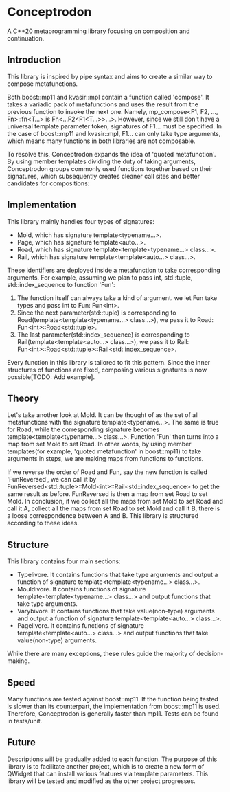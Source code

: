 # Conceptrodon
A C++20 metaprogramming library focusing on composition and continuation.

## Introduction
This library is inspired by pipe syntax and aims to create a similar way to compose metafunctions.  

Both boost::mp11 and kvasir::mpl contain a function called 'compose'. It takes a variadic pack of metafunctions and uses the result from the previous function to invoke the next one.
Namely, mp_compose<F1, F2, …​, Fn>::fn<T…​> is Fn<…​F2<F1<T…​>>…​>. However, since we still don't have a universal template parameter token, signatures of F1... must be specified.
In the case of boost::mp11 and kvasir::mpl, F1... can only take type arguments, which means many functions in both libraries are not composable.  

To resolve this, Conceptrodon expands the idea of 'quoted metafunction'. By using member templates dividing the duty of taking arguments, Conceptrodon groups commonly used functions together based on their signatures, which subsequently creates cleaner call sites and better candidates for compositions:

## Implementation
This library mainly handles four types of signatures:
- Mold, which has signature template<typename...>.
- Page, which has signature template<auto...>.
- Road, which has signature template<template<typename...> class...>.
- Rail, which has signature template<template<auto...> class...>.

These identifiers are deployed inside a metafunction to take corresponding arguments. For example, assuming we plan to pass int, std::tuple, std::index_sequence to function 'Fun':
1. The function itself can always take a kind of argument. we let Fun take types and pass int to Fun: Fun\<int\>.
2. Since the next parameter(std::tuple) is corresponding to Road(template<template<typename...> class...>), we pass it to Road: Fun\<int\>::Road\<std::tuple\>.
3. The last parameter(std::index_sequence) is corresponding to Rail(template<template<auto...> class...>), we pass it to Rail: Fun\<int\>::Road\<std::tuple\>::Rail\<std::index_sequence\>.

Every function in this library is tailored to fit this pattern. Since the inner structures of functions are fixed, composing various signatures is now possible[TODO: Add example].

## Theory
Let's take another look at Mold. It can be thought of as the set of all metafunctions with the signature template<typename...>. The same is true for Road, while the corresponding signature becomes template<template<typename...> class...>. Function 'Fun' then turns into a map from set Mold to set Road. In other words, by using member templates(for example, 'quoted metafunction' in boost::mp11) to take arguments in steps, we are making maps from functions to functions.

If we reverse the order of Road and Fun, say the new function is called 'FunReversed', we can call it by FunReversed\<std::tuple\>::Mold\<int\>::Rail\<std::index_sequence\> to get the same result as before. FunReversed is then a map from set Road to set Mold. In conclusion, if we collect all the maps from set Mold to set Road and call it A, collect all the maps from set Road to set Mold and call it B, there is a loose correspondence between A and B. This library is structured according to these ideas.

## Structure
This library contains four main sections:
- Typelivore. It contains functions that take type arguments and output a function of signature template<template<typename...> class...>.
- Mouldivore. It contains functions of signature template<template<typename...> class...> and output functions that take type arguments.
- Varybivore. It contains functions that take value(non-type) arguments and output a function of signature template<template<auto...> class...>.
- Pagelivore. It contains functions of signature template<template<auto...> class...> and output functions that take value(non-type) arguments.

While there are many exceptions, these rules guide the majority of decision-making.

## Speed
Many functions are tested against boost::mp11. If the function being tested is slower than its counterpart, the implementation from boost::mp11 is used. Therefore, Conceptrodon is generally faster than mp11. Tests can be found in tests/unit. 

## Future
Descriptions will be gradually added to each function. The purpose of this library is to facilitate another project, which is to create a new form of QWidget that can install various features via template parameters. This library will be tested and modified as the other project progresses.

